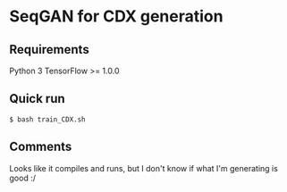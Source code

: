 # SeqGAN for CDX generation

## Requirements

Python 3
TensorFlow >= 1.0.0

## Quick run

`$ bash train_CDX.sh`

## Comments

Looks like it compiles and runs, but I don't know if what I'm generating is good :/
